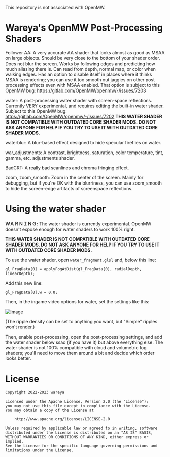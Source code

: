 This repository is not associated with OpenMW.

# Wareya's OpenMW Post-Processing Shaders

Follower AA: A very accurate AA shader that looks almost as good as MSAA on large objects. Should be very close to the bottom of your shader order. Does not blur the screen. Works by following edges and predicting how much aliasing there is. Can read from depth, normal map, or color when walking edges. Has an option to disable itself in places where it thinks MSAA is rendering; you can use it too smooth out jaggies on other post processing effects even with MSAA enabled. That option is subject to this OpenMW bug: https://gitlab.com/OpenMW/openmw/-/issues/7203

water: A post-processing water shader with screen-space reflections. Currently VERY experimental, and requires editing the built-in water shader. Subject to this OpenMW bug: https://gitlab.com/OpenMW/openmw/-/issues/7202 **THIS WATER SHADER IS NOT COMPATIBLE WITH OUTDATED CORE SHADER MODS. DO NOT ASK ANYONE FOR HELP IF YOU TRY TO USE IT WITH OUTDATED CORE SHADER MODS.**

waterblur: A blur-based effect designed to hide specular fireflies on water.

war_adjustments: A contrast, brightness, saturation, color temperature, tint, gamma, etc. adjustments shader.

BadCRT: A really bad scanlines and chroma fringing effect.

zoom, zoom_smooth: Zoom in the center of the screen. Mainly for debugging, but if you're OK with the blurriness, you can use zoom_smooth to hide the screen-edge artifacts of screenspace reflections.

# Using the water shader

**ＷＡＲＮＩＮＧ:** The water shader is currently experimental. OpenMW doesn't expose enough for water shaders to work 100% right.

**THIS WATER SHADER IS NOT COMPATIBLE WITH OUTDATED CORE SHADER MODS. DO NOT ASK ANYONE FOR HELP IF YOU TRY TO USE IT WITH OUTDATED CORE SHADER MODS.**

To use the water shader, open `water_fragment.glsl` and, below this line:

`gl_FragData[0] = applyFogAtDist(gl_FragData[0], radialDepth, linearDepth);`

Add this new line:

`gl_FragData[0].w = 0.0;`

Then, in the ingame video options for water, set the settings like this:

![image](https://user-images.githubusercontent.com/585488/216796967-c4014c85-9f7d-473e-9bd7-be6c31ac0998.png)

(The ripple density can be set to anything you want, but "Simple" ripples won't render.)

Then, enable post-processing, open the post-processing settings, and add the water shader below ssao (if you have it) but above everything else. The water shader is not 100% compatible with cloud and volumetric fog shaders; you'll need to move them around a bit and decide which order looks better.

# License

    Copyright 2022-2023 wareya

    Licensed under the Apache License, Version 2.0 (the "License");
    you may not use this file except in compliance with the License.
    You may obtain a copy of the License at

        http://www.apache.org/licenses/LICENSE-2.0

    Unless required by applicable law or agreed to in writing, software
    distributed under the License is distributed on an "AS IS" BASIS,
    WITHOUT WARRANTIES OR CONDITIONS OF ANY KIND, either express or implied.
    See the License for the specific language governing permissions and
    limitations under the License.

